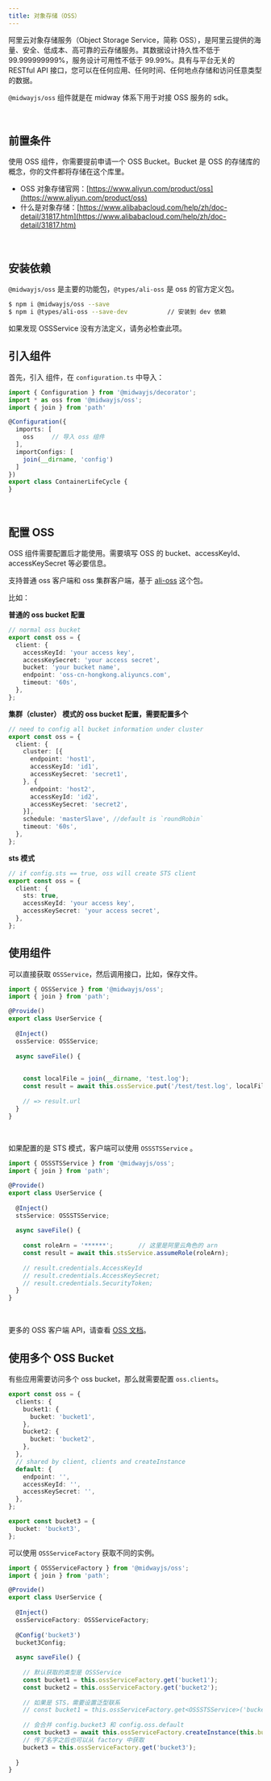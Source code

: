 ```yaml
---
title: 对象存储（OSS）
---
```


  阿里云对象存储服务（Object Storage Service，简称 OSS），是阿里云提供的海量、安全、低成本、高可靠的云存储服务。其数据设计持久性不低于 99.999999999%，服务设计可用性不低于 99.99%。具有与平台无关的 RESTful API 接口，您可以在任何应用、任何时间、任何地点存储和访问任意类型的数据。
​

`@midwayjs/oss` 组件就是在 midway 体系下用于对接 OSS 服务的 sdk。
​

​

## 前置条件


使用 OSS 组件，你需要提前申请一个 OSS Bucket。Bucket 是 OSS 的存储库的概念，你的文件都将存储在这个库里。
​


- OSS 对象存储官网：[https://www.aliyun.com/product/oss](https://www.aliyun.com/product/oss)
- 什么是对象存储：[https://www.alibabacloud.com/help/zh/doc-detail/31817.htm](https://www.alibabacloud.com/help/zh/doc-detail/31817.htm)

​

## 安装依赖


`@midwayjs/oss` 是主要的功能包，`@types/ali-oss` 是 oss 的官方定义包。
```bash
$ npm i @midwayjs/oss --save
$ npm i @types/ali-oss --save-dev			// 安装到 dev 依赖
```
如果发现 OSSService 没有方法定义，请务必检查此项。




## 引入组件


首先，引入 组件，在 `configuration.ts` 中导入：
```typescript
import { Configuration } from '@midwayjs/decorator';
import * as oss from '@midwayjs/oss';	
import { join } from 'path'

@Configuration({
  imports: [
    oss		// 导入 oss 组件
  ],
  importConfigs: [
    join(__dirname, 'config')
  ]
})
export class ContainerLifeCycle {
}
```
​

## 配置 OSS


OSS 组件需要配置后才能使用。需要填写 OSS 的 bucket、accessKeyId、accessKeySecret 等必要信息。
​

支持普通 oss 客户端和 oss 集群客户端，基于 [ali-oss](https://github.com/ali-sdk/ali-oss/) 这个包。
​

比如：
​

**普通的 oss bucket 配置**
```typescript
// normal oss bucket
export const oss = {
  client: {
    accessKeyId: 'your access key',
    accessKeySecret: 'your access secret',
    bucket: 'your bucket name',
    endpoint: 'oss-cn-hongkong.aliyuncs.com',
    timeout: '60s',
  },
};
```


**集群（cluster） 模式的 oss bucket 配置，需要配置多个**
**​**

```typescript
// need to config all bucket information under cluster
export const oss = {
  client: {
    cluster: [{
      endpoint: 'host1',
      accessKeyId: 'id1',
      accessKeySecret: 'secret1',
    }, {
      endpoint: 'host2',
      accessKeyId: 'id2',
      accessKeySecret: 'secret2',
    }],
    schedule: 'masterSlave', //default is `roundRobin`
    timeout: '60s',
  },
};
```
**sts 模式**
```typescript
// if config.sts == true, oss will create STS client
export const oss = {
  client: {
    sts: true,
    accessKeyId: 'your access key',
    accessKeySecret: 'your access secret',
  },
};
```


## 使用组件


可以直接获取 `OSSService`，然后调用接口，比如，保存文件。
```typescript
import { OSSService } from '@midwayjs/oss';
import { join } from 'path';

@Provide()
export class UserService {
  
  @Inject()
  ossService: OSSService;
  
  async saveFile() {
    
   
    const localFile = join(__dirname, 'test.log'); 
    const result = await this.ossService.put('/test/test.log', localFile);
    
    // => result.url
  }
}
```
​

如果配置的是 STS 模式，客户端可以使用 `OSSSTSService` 。
```typescript
import { OSSSTSService } from '@midwayjs/oss';
import { join } from 'path';

@Provide()
export class UserService {
  
  @Inject()
  stsService: OSSSTSService;
  
  async saveFile() {
    
    const roleArn = '******';		// 这里是阿里云角色的 arn
    const result = await this.stsService.assumeRole(roleArn);
    
    // result.credentials.AccessKeyId
    // result.credentials.AccessKeySecret;
    // result.credentials.SecurityToken;
  }
}
```
​

更多的 OSS 客户端 API，请查看 [OSS 文档](https://github.com/ali-sdk/ali-oss)。
​

## 使用多个 OSS Bucket


有些应用需要访问多个 oss bucket，那么就需要配置 `oss.clients`。
```typescript
export const oss = {
  clients: {
    bucket1: {
      bucket: 'bucket1',
    },
    bucket2: {
      bucket: 'bucket2',
    },
  },
  // shared by client, clients and createInstance
  default: {
    endpoint: '',
    accessKeyId: '',
    accessKeySecret: '',
  },
};

export const bucket3 = {
  bucket: 'bucket3',
};

```
可以使用 `OSSServiceFactory` 获取不同的实例。
```typescript
import { OSSServiceFactory } from '@midwayjs/oss';
import { join } from 'path';

@Provide()
export class UserService {
  
  @Inject()
  ossServiceFactory: OSSServiceFactory;
  
  @Config('bucket3')
  bucket3Config;
  
  async saveFile() {
    
    // 默认获取的类型是 OSSService
    const bucket1 = this.ossServiceFactory.get('bucket1');
    const bucket2 = this.ossServiceFactory.get('bucket2');
   
    // 如果是 STS，需要设置泛型联系
    // const bucket1 = this.ossServiceFactory.get<OSSSTSService>('bucket1');
    
    // 会合并 config.bucket3 和 config.oss.default
    const bucket3 = await this.ossServiceFactory.createInstance(this.bucket3Config, 'bucket3');
    // 传了名字之后也可以从 factory 中获取
    bucket3 = this.ossServiceFactory.get('bucket3');
   
  }
}
```